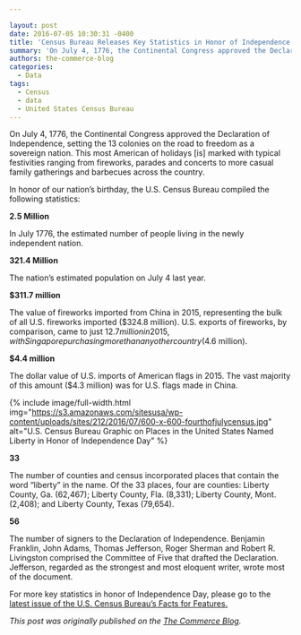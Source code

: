 ```yaml
---

layout: post
date: 2016-07-05 10:30:31 -0400
title: 'Census Bureau Releases Key Statistics in Honor of Independence Day'
summary: 'On July 4, 1776, the Continental Congress approved the Declaration of Independence, setting the 13 colonies on the road to freedom as a sovereign nation. This most American of holidays [is] marked with typical festivities ranging from fireworks, parades and concerts to more casual family gatherings and barbecues across the country. In honor of our'
authors: the-commerce-blog
categories:
  - Data
tags:
  - Census
  - data
  - United States Census Bureau
---
```


On July 4, 1776, the Continental Congress approved the Declaration of Independence, setting the 13 colonies on the road to freedom as a sovereign nation. This most American of holidays [is] marked with typical festivities ranging from fireworks, parades and concerts to more casual family gatherings and barbecues across the country.

In honor of our nation&#8217;s birthday, the U.S. Census Bureau compiled the following statistics:

**2.5 Million**

In July 1776, the estimated number of people living in the newly independent nation.

**321.4 Million**

The nation’s estimated population on July 4 last year.

**$311.7 million**

The value of fireworks imported from China in 2015, representing the bulk of all U.S. fireworks imported ($324.8 million). U.S. exports of fireworks, by comparison, came to just $12.7 million in 2015, with Singapore purchasing more than any other country ($4.6 million).

**$4.4 million**

The dollar value of U.S. imports of American flags in 2015. The vast majority of this amount ($4.3 million) was for U.S. flags made in China.


{% include image/full-width.html img="https://s3.amazonaws.com/sitesusa/wp-content/uploads/sites/212/2016/07/600-x-600-fourthofjulycensus.jpg" alt="U.S. Census Bureau Graphic on Places in the United States Named Liberty in Honor of Independence Day" %}

**33**

The number of counties and census incorporated places that contain the word “liberty” in the name. Of the 33 places, four are counties: Liberty County, Ga. (62,467); Liberty County, Fla. (8,331); Liberty County, Mont. (2,408); and Liberty County, Texas (79,654).

**56**

The number of signers to the Declaration of Independence. Benjamin Franklin, John Adams, Thomas Jefferson, Roger Sherman and Robert R. Livingston comprised the Committee of Five that drafted the Declaration. Jefferson, regarded as the strongest and most eloquent writer, wrote most of the document.

For more key statistics in honor of Independence Day, please go to the [latest issue of the U.S. Census Bureau&#8217;s Facts for Features.](http://www.census.gov/newsroom/facts-for-features/2016/cb16-ff13.html)

_This post was originally published on the [The Commerce Blog](https://www.commerce.gov/news/the-commerce-blog)._